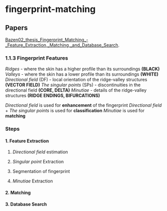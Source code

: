 # fingerprint-matching

## Papers
[Bazen02_thesis_Fingerprint_Matching_-_Feature_Extraction,_Matching,_and_Database_Search](file:///C:/Users/vikto/Downloads/Bazen02_thesis_Fingerprint_Matching_-_Feature_Extraction,_Matching,_and_Database_Search.pdf).

### 1.1.3 Fingerprint Features
*Ridges* - where the skin has a higher profile than its surroundings **(BLACK)**
*Valleys* - where the skin has a lower profile than its surroundings **(WHITE)**
*Directional field* (DF) - local orientation of the ridge-valley structures **(VECTOR FIELD)**
*The singular points* (SPs) - discontinuities in the directional field **(CORE, DELTA)**
*Minutiae* - details of the ridge-valley structures **(RIDGE ENDINGS, BIFURCATIONS)**

*Directional field* is used for **enhancement** of the fingerprint
*Directional field* + *The singular points* is used for **classification**
*Minutiae* is used for **matching**

### Steps

#### 1. Feature Extraction
1. *Directional field* estimation
2. *Singular point* Extraction

3. Segmentation of fingerprint
4. *Minutiae* Extraction

#### 2. Matching

#### 3. Database Search
